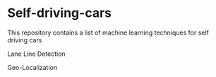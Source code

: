 # Self-driving-cars
This repository contains a list of machine learning techniques for self driving cars



Lane Line Detection

Geo-Localization
